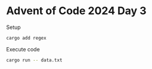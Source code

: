 # Advent of Code 2024 Day 3

Setup

```bash
cargo add regex
```

Execute code

```bash
cargo run -- data.txt
```
